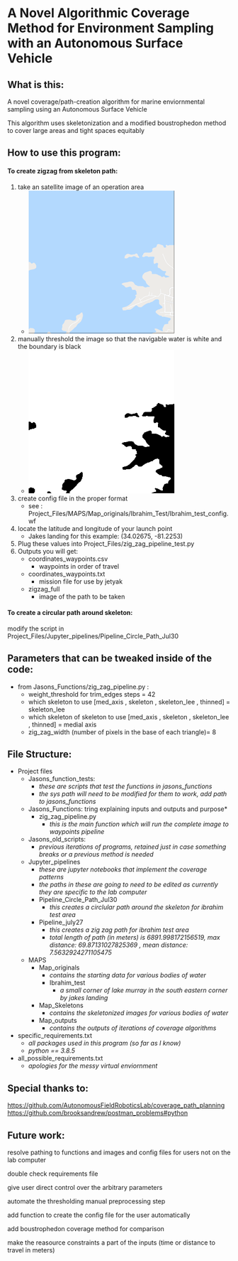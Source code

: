 # A Novel Algorithmic Coverage Method for Environment Sampling with an Autonomous Surface Vehicle

## What is this:
A novel coverage/path-creation algorithm for marine enviornmental sampling using an Autonomous Surface Vehicle

This algorithm uses skeletonization and a modified boustrophedon method to cover large areas and tight spaces equitably 

## How to use this program:

#### To create zigzag from skeleton path:

1. take an satellite image of an operation area
    - ![Alt text](Project_Files/MAPS/Map_originals/Ibrahim_Test/ibrahim_test.png?raw=true "Lake Murray - Ibrahim test area")
2. manually threshold the image so that the navigable water is white and the boundary is black
    - ![Alt text](Project_Files/MAPS/Map_originals/Ibrahim_Test/ibrahim_test_bw.png?raw=true )
3. create config file in the proper format
    - see : Project_Files/MAPS/Map_originals/Ibrahim_Test/Ibrahim_test_config.wf
4. locate the latitude and longitude of your launch point
    - Jakes landing for this example: (34.02675, -81.2253)
5. Plug these values into Project_Files/zig_zag_pipeline_test.py
6. Outputs you will get:
    - coordinates_waypoints.csv
        - waypoints in order of travel
    - coordinates_waypoints.txt
        - mission file for use by jetyak
    - zigzag_full 
        - image of the path to be taken

#### To create a circular path around skeleton:
modify the script in Project_Files/Jupyter_pipelines/Pipeline_Circle_Path_Jul30



## Parameters that can be tweaked inside of the code:

- from Jasons_Functions/zig_zag_pipeline.py : 
    - weight_threshold for trim_edges steps = 42
    - which skeleton to use [med_axis , skeleton , skeleton_lee , thinned] = skeleton_lee
    - which skeleton of skeleton to use [med_axis , skeleton , skeleton_lee , thinned] = medial axis
    - zig_zag_width (number of pixels in the base of each triangle)= 8




## File Structure:
- Project files
    - Jasons_function_tests: 
        - *these are scripts that test the functions in jasons_functions*
        - *the sys path will need to be modified for them to work, add path to jasons_functions*
    - Jasons_Functions: tring explaining inputs and outputs and purpose*
        - zig_zag_pipeline.py
            - *this is the main function which will run the complete image to waypoints pipeline*
    - Jasons_old_scripts:
        - *previous iterations of programs, retained just in case something breaks or a previous method is needed*
    - Jupyter_pipelines
        - *these are jupyter notebooks that implement the coverage patterns*
        - *the paths in these are going to need to be edited as currently they are specific to the lab computer*
        - Pipeline_Circle_Path_Jul30
            - *this creates a circlular path around the skeleton for ibrahim test area*
        - Pipeline_july27
            - *this creates a zig zag path for ibrahim test area*
            - *total length of path (in meters) is 6891.998172156519, max distance:  69.87131027825369 , mean distance:  7.5632924271105475*
    - MAPS
        - Map_originals
            - *contains the starting data for various bodies of water*
            - Ibrahim_test
                - *a small corner of lake murray in the south eastern corner by jakes landing*
        - Map_Skeletons
            - *contains the skeletonized images for various bodies of water*
        - Map_outputs
            - *contains the outputs of iterations of coverage algorithms*
- specific_requirements.txt
    - *all packages used in this program (so far as I know)*
    - *python == 3.8.5*
- all_possible_requirements.txt
    - *apologies for the messy virtual enviornment*


## Special thanks to:
https://github.com/AutonomousFieldRoboticsLab/coverage_path_planning
https://github.com/brooksandrew/postman_problems#python

## Future work:

resolve pathing to functions and images and config files for users not on the lab computer

double check requirements file 

give user direct control over the arbitrary parameters

automate the thresholding manual preprocessing step

add function to create the config file for the user automatically

add boustrophedon coverage method for comparison 

make the reasource constraints a part of the inputs (time or distance to travel in meters)
